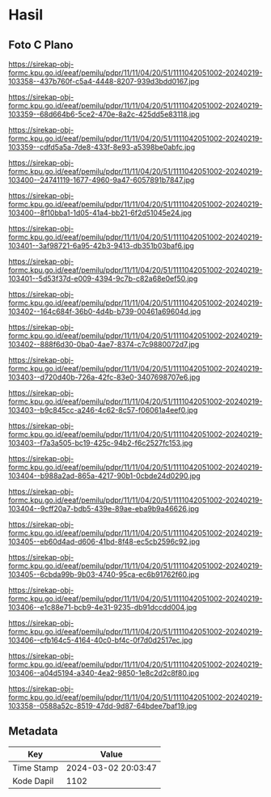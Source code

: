 # Hasil

## Foto C Plano

https://sirekap-obj-formc.kpu.go.id/eeaf/pemilu/pdpr/11/11/04/20/51/1111042051002-20240219-103358--437b760f-c5a4-4448-8207-939d3bdd0167.jpg

https://sirekap-obj-formc.kpu.go.id/eeaf/pemilu/pdpr/11/11/04/20/51/1111042051002-20240219-103359--68d664b6-5ce2-470e-8a2c-425dd5e83118.jpg

https://sirekap-obj-formc.kpu.go.id/eeaf/pemilu/pdpr/11/11/04/20/51/1111042051002-20240219-103359--cdfd5a5a-7de8-433f-8e93-a5398be0abfc.jpg

https://sirekap-obj-formc.kpu.go.id/eeaf/pemilu/pdpr/11/11/04/20/51/1111042051002-20240219-103400--24741119-1677-4960-9a47-6057891b7847.jpg

https://sirekap-obj-formc.kpu.go.id/eeaf/pemilu/pdpr/11/11/04/20/51/1111042051002-20240219-103400--8f10bba1-1d05-41a4-bb21-6f2d51045e24.jpg

https://sirekap-obj-formc.kpu.go.id/eeaf/pemilu/pdpr/11/11/04/20/51/1111042051002-20240219-103401--3af98721-6a95-42b3-9413-db351b03baf6.jpg

https://sirekap-obj-formc.kpu.go.id/eeaf/pemilu/pdpr/11/11/04/20/51/1111042051002-20240219-103401--5d53f37d-e009-4394-9c7b-c82a68e0ef50.jpg

https://sirekap-obj-formc.kpu.go.id/eeaf/pemilu/pdpr/11/11/04/20/51/1111042051002-20240219-103402--164c684f-36b0-4d4b-b739-00461a69604d.jpg

https://sirekap-obj-formc.kpu.go.id/eeaf/pemilu/pdpr/11/11/04/20/51/1111042051002-20240219-103402--888f6d30-0ba0-4ae7-8374-c7c9880072d7.jpg

https://sirekap-obj-formc.kpu.go.id/eeaf/pemilu/pdpr/11/11/04/20/51/1111042051002-20240219-103403--d720d40b-726a-42fc-83e0-3407698707e6.jpg

https://sirekap-obj-formc.kpu.go.id/eeaf/pemilu/pdpr/11/11/04/20/51/1111042051002-20240219-103403--b9c845cc-a246-4c62-8c57-f06061a4eef0.jpg

https://sirekap-obj-formc.kpu.go.id/eeaf/pemilu/pdpr/11/11/04/20/51/1111042051002-20240219-103403--f7a3a505-bc19-425c-94b2-f6c2527fc153.jpg

https://sirekap-obj-formc.kpu.go.id/eeaf/pemilu/pdpr/11/11/04/20/51/1111042051002-20240219-103404--b988a2ad-865a-4217-90b1-0cbde24d0290.jpg

https://sirekap-obj-formc.kpu.go.id/eeaf/pemilu/pdpr/11/11/04/20/51/1111042051002-20240219-103404--9cff20a7-bdb5-439e-89ae-eba9b9a46626.jpg

https://sirekap-obj-formc.kpu.go.id/eeaf/pemilu/pdpr/11/11/04/20/51/1111042051002-20240219-103405--eb60d4ad-d606-41bd-8f48-ec5cb2596c92.jpg

https://sirekap-obj-formc.kpu.go.id/eeaf/pemilu/pdpr/11/11/04/20/51/1111042051002-20240219-103405--6cbda99b-9b03-4740-95ca-ec6b91762f60.jpg

https://sirekap-obj-formc.kpu.go.id/eeaf/pemilu/pdpr/11/11/04/20/51/1111042051002-20240219-103406--e1c88e71-bcb9-4e31-9235-db91dccdd004.jpg

https://sirekap-obj-formc.kpu.go.id/eeaf/pemilu/pdpr/11/11/04/20/51/1111042051002-20240219-103406--cfb164c5-4164-40c0-bf4c-0f7d0d2517ec.jpg

https://sirekap-obj-formc.kpu.go.id/eeaf/pemilu/pdpr/11/11/04/20/51/1111042051002-20240219-103406--a04d5194-a340-4ea2-9850-1e8c2d2c8f80.jpg

https://sirekap-obj-formc.kpu.go.id/eeaf/pemilu/pdpr/11/11/04/20/51/1111042051002-20240219-103358--0588a52c-8519-47dd-9d87-64bdee7baf19.jpg


## Metadata

| Key        | Value               |
| ---------- | ------------------- |
| Time Stamp | 2024-03-02 20:03:47 |
| Kode Dapil | 1102                |



